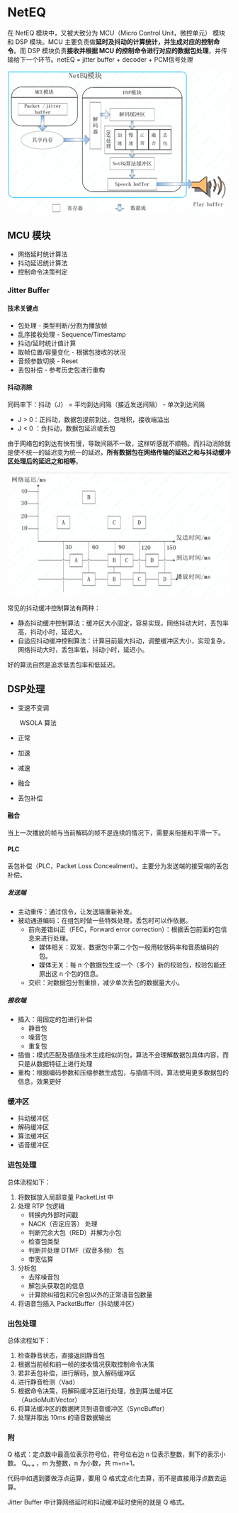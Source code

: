 # NetEQ

在 NetEQ 模块中，又被大致分为 MCU（Micro Control Unit，微控单元） 模块和 DSP 模块。MCU 主要负责做**延时及抖动的计算统计，并生成对应的控制命令**。而 DSP 模块负责**接收并根据 MCU 的控制命令进行对应的数据包处理**，并传输给下一个环节。netEQ = jitter buffer + decoder + PCM信号处理

![](./png/webrtc_netEQ架构.png)

## MCU 模块

- 网络延时统计算法
- 抖动延迟统计算法
- 控制命令决策判定

### Jitter Buffer

#### 技术关键点

- 包处理 - 类型判断/分割为播放帧
- 乱序接收处理 - Sequence/Timestamp
- 抖动/延时统计值计算
- 取帧位置/容量变化 - 根据包接收的状况
- 音频参数切换 - Reset
- 丢包补偿 - 参考历史包进行重构

#### 抖动消除

同码率下：抖动（J） = 平均到达间隔（接近发送间隔） - 单次到达间隔

- J > 0：正抖动，数据包提前到达，包堆积，接收端溢出
- J < 0 ：负抖动，数据包延迟或丢包

由于网络包的到达有快有慢，导致间隔不一致，这样听感就不顺畅。而抖动消除就是使不统一的延迟变为统一的延迟，**所有数据包在网络传输的延迟之和与抖动缓冲区处理后的延迟之和相等**。

![](./png/网络延时.png)

常见的抖动缓冲控制算法有两种：

- 静态抖动缓冲控制算法：缓冲区大小固定，容易实现，网络抖动大时，丢包率高，抖动小时，延迟大。
- 自适应抖动缓冲控制算法：计算目前最大抖动，调整缓冲区大小，实现复杂，网络抖动大时，丢包率低，抖动小时，延迟小。

好的算法自然是追求低丢包率和低延迟。



## DSP处理

- 变速不变调

  ​	WSOLA 算法

- 正常

- 加速

- 减速

- 融合

- 丢包补偿

#### 融合

当上一次播放的帧与当前解码的帧不是连续的情况下，需要来衔接和平滑一下。

#### PLC

丢包补偿（PLC，Packet Loss Concealment）。主要分为发送端的接受端的丢包补偿。

##### 发送端

- 主动重传：通过信令，让发送端重新补发。
- 被动通道编码：在组包时做一些特殊处理，丢包时可以作依据。
  - 前向差错纠正（FEC，Forward error correction）：根据丢包前面的包信息来进行处理。
    - 媒体相关：双发，数据包中第二个包一般用较低码率和音质编码的包。
    - 媒体无关：每 n 个数据包生成一个（多个）新的校验包，校验包能还原出这 n 个包的信息。
  - 交织：对数据包分割重排，减少单次丢包的数据量大小。

##### 接收端

- 插入：用固定的包进行补偿
  - 静音包
  - 噪音包
  - 重复包
- 插值：模式匹配及插值技术生成相似的包，算法不会理解数据包具体内容，而只是从数据特征上进行处理
- 重构：根据编码参数和压缩参数生成包，与插值不同，算法使用更多数据包的信息，效果更好



### 缓冲区

- 抖动缓冲区
- 解码缓冲区
- 算法缓冲区
- 语音缓冲区

### 进包处理

总体流程如下：

1. 将数据放入局部变量 PacketList 中
2. 处理 RTP 包逻辑
   - 转换内外部时间戳
   - NACK（否定应答） 处理
   - 判断冗余大包（RED）并解为小包
   - 检查包类型
   - 判断并处理 DTMF（双音多频） 包
   - 带宽估算
3. 分析包
   - 去除噪音包
   - 解包头获取包的信息
   - 计算除纠错包和冗余包以外的正常语音包数量
4. 将语音包插入 PacketBuffer（抖动缓冲区）



### 出包处理

总体流程如下：

1. 检查静音状态，直接返回静音包
2. 根据当前帧和前一帧的接收情况获取控制命令决策
3. 若非丢包补偿，进行解码，放入解码缓冲区
4. 进行静音检测（Vad）
5. 根据命令决策，将解码缓冲区进行处理，放到算法缓冲区（AudioMultiVector）
6. 将算法缓冲区的数据拷贝到语音缓冲区（SyncBuffer）
7. 处理并取出 10ms 的语音数据输出



### 附

Q 格式：定点数中最高位表示符号位，符号位右边 n 位表示整数，剩下的表示小数。 Qₘ.ₙ ，m 为整数，n 为小数，共  m+n+1。

代码中如遇到要做浮点运算，要用 Q 格式定点化去算，而不是直接用浮点数去运算。

Jitter Buffer 中计算网络延时和抖动缓冲延时使用的就是 Q 格式。